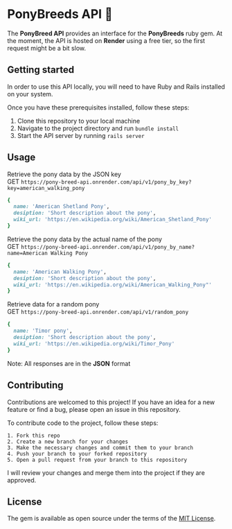 # PonyBreeds API :horse:

The **PonyBreed API** provides an interface for the **PonyBreeds** ruby gem.
At the moment, the API is hosted on **Render** using a free tier, so the first request might be a bit slow.

## Getting started

In order to use this API locally, you will need to have Ruby and Rails installed on your system.

Once you have these prerequisites installed, follow these steps:

1. Clone this repository to your local machine
2. Navigate to the project directory and run `bundle install`
3. Start the API server by running `rails server`

## Usage

Retrieve the pony data by the JSON key<br>
GET `https://pony-breed-api.onrender.com/api/v1/pony_by_key?key=american_walking_pony`

```ruby
{
  name: 'American Shetland Pony',
  desiption: 'Short description about the pony',
  wiki_url: 'https://en.wikipedia.org/wiki/American_Shetland_Pony'
}
```

Retrieve the pony data by the actual name of the pony<br>
GET `https://pony-breed-api.onrender.com/api/v1/pony_by_name?name=American Walking Pony`

```ruby
{
  name: 'American Walking Pony',
  desiption: 'Short description about the pony',
  wiki_url: 'https://en.wikipedia.org/wiki/American_Walking_Pony"'
}
```

Retrieve data for a random pony<br>
 GET `https://pony-breed-api.onrender.com/api/v1/random_pony`

```ruby
{
  name: 'Timor pony',
  desiption: 'Short description about the pony',
  wiki_url: 'https://en.wikipedia.org/wiki/Timor_Pony'
}
```

Note: All responses are in the **JSON** format

## Contributing

Contributions are welcomed to this project!
If you have an idea for a new feature or find a bug, please open an issue in this repository.

To contribute code to the project, follow these steps:

    1. Fork this repo 
    2. Create a new branch for your changes
    3. Make the necessary changes and commit them to your branch
    4. Push your branch to your forked repository
    5. Open a pull request from your branch to this repository

I will review your changes and merge them into the project if they are approved.

## License

The gem is available as open source under the terms of the [MIT License](https://opensource.org/licenses/MIT).

